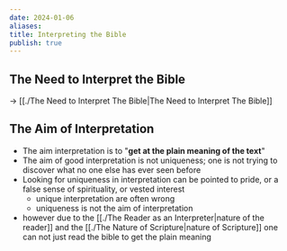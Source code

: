 ```yaml
---
date: 2024-01-06
aliases: 
title: Interpreting the Bible
publish: true
---
```


## The Need to Interpret the Bible
-> [[./The Need to Interpret The Bible|The Need to Interpret The Bible]]


## The Aim of Interpretation
* The aim interpretation is to "**get at the plain meaning of the text**"
* The aim of good interpretation is not uniqueness; one is not trying to discover what no one else has ever seen before
* Looking for uniqueness in interpretation can be pointed to pride, or a false sense of spirituality, or vested interest
    * unique interpretation are often wrong
    * uniqueness is not the aim of interpretation
* however due to the [[./The Reader as an Interpreter|nature of the reader]] and the [[./The Nature of Scripture|nature of Scripture]] one can  not just read the bible to get the plain meaning